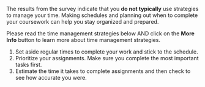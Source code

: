 The results from the survey indicate that you **do not typically** use strategies to manage your time. Making schedules and planning out when to complete your coursework can help you stay organized and prepared.  

Please read the time management strategies below AND click on the **More Info** button to learn more about time management strategies. 

1.	Set aside regular times to complete your work and stick to the schedule.
2.	Prioritize your assignments. Make sure you complete the most important tasks first.
3.	Estimate the time it takes to complete assignments and then check to see how accurate you were. 
